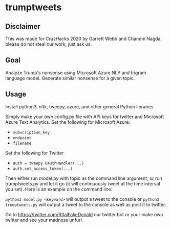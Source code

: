 # trumptweets

## Disclaimer
This was made for CruzHacks 2020 by Garrett Webb and Chandni Nagda, please do
not steal our work, just ask us.

## Goal
Analyze Trump's nonsense using Microsoft Azure NLP and trigram language model.
Generate similar nonsense for a given topic.

## Usage

Install python3, nltk, tweepy, azure, and other general Python libraries

Simply make your own config.py file with API keys for twitter and Microsoft
Azure Text Analytics. Set the following for Microsoft Azure:
* `subscription_key`
* `endpoint`
* `filename`

Set the following for Twitter
* `auth = tweepy.OAuthHandler(...)`
* `auth.set_access_token(...)`

Then either run model.py with topic as the command line argument, or run
trumptweets.py and let it go (it will continuously tweet at the time interval
you set). Here is an example on the command line:

`python3 model.py <keyword>`
will output a tweet to the console
or
`python3 trumptweets.py`
will output a tweet to the console as well as post it to twitter.


Go to https://twitter.com/R3alFakeDonald our twitter bot or your make own
twitter and see your madness unfurl.
